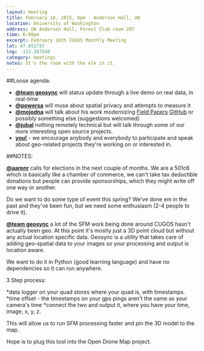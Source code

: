 ```yaml
---
layout: meeting
title: February 18, 2015, 6pm - Anderson Hall, UW
location: University of Washington
address: UW Anderson Hall, Forest Club room 207
time: 6:00pm
excerpt: February 18th CUGOS Monthly Meeting
lat: 47.651737
lng: -122.307540
category: meetings
notes: It's the room with the elk in it.
---
```


##Loose agenda:

- **[@team geosync](https://github.com/aaronr/geosync)** will status update through a live demo on real data, in real-time
- **[@powersa](https://github.com/powersa)** will muse about spatial privacy and attempts to measure it
- **[@mojodna](https://github.com/mojodna)** will talk about his work modernizing [Field Papers](http://fieldpapers.org) [GitHub](https://github.com/stamen/fieldpapers) or possibly something else (suggestions welcomed)
- **[@jubal](https://github.com/spatialdev)** nothing remotely technical but will talk through some of our more interesting open source projects.
- **[you!](http://github.com/cugos/cugos.github.com)** - we encourage anybody and everybody to participate and speak about geo-related projects they're working on or interested in.

##NOTES:

**[@aaronr](https://github.com/aaronr)** calls for elections in the next couple of months. We are a 501c6 which is basically like a chamber of commerce, we can't take tax deductible donations but people can provide sponsorships, which they might write off one way or another. 

Do we want to do some type of event this spring? We've done em in the past and they've been fun, but we need some enthusiasm (2-4 people to drive it). 

**[@team geosync](https://github.com/aaronr/geosync)** a lot of the SFM work being done around CUGOS hasn't actually been geo. At this point it's mostly just a 3D point cloud but without any actual location specific data. Geosync is a utility that takes care of adding geo-spatial data to your images so your processing and output is location aware.

We want to do it in Python (good learning language) and have no dependencies so it can run anywhere.

3 Step process:

*data logger on your quad stores where your quad is, with timestamps.
*time offset - the timestamps on your gps pings aren't the same as your camera's time
*connect the two and output it, where you have your time, image, x, y, z.

This will allow us to run SFM processing faster and pin the 3D model to the map.

Hope is to plug this tool into the Open Drone Map project. 